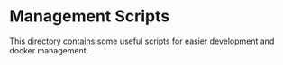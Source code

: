 # Management Scripts

This directory contains some useful scripts for easier development and docker management.
